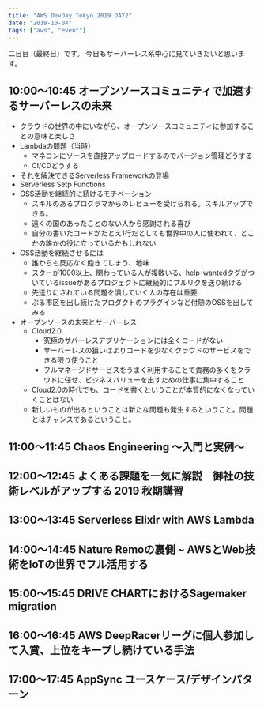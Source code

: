 ```yaml
---
title: "AWS DevDay Tokyo 2019 DAY2"
date: "2019-10-04"
tags: ["aws", "event"]
---
```


二日目（最終日）です。
今日もサーバーレス系中心に見ていきたいと思います。

## 10:00〜10:45 オープンソースコミュニティで加速するサーバーレスの未来
* クラウドの世界の中にいながら、オープンソースコミュニティに参加することの意味と楽しさ
* Lambdaの問題（当時）
  - マネコンにソースを直接アップロードするのでバージョン管理どうする
  - CI/CDどうする
* それを解決できるServerless Frameworkの登場
* Serverless Setp Functions
* OSS活動を継続的に続けるモチベーション
  - スキルのあるプログラマからのレビューを受けられる。スキルアップできる。
  - 遠くの国のあったことのない人から感謝される喜び
  - 自分の書いたコードがたとえ1行だとしても世界中の人に使われて、どこかの誰かの役に立っているかもしれない
* OSS活動を継続させるには
  - 誰からも反応なく飽きてしまう、地味
  - スターが1000以上、関わっている人が複数いる、help-wantedタグがついているissueがあるプロジェクトに継続的にプルリクを送り続ける
  - 先送りにされている問題を潰していく人の存在は重要
  - ぷる市区を出し続けたプロダクトのプラグインなど付随のOSSを出してみる
* オープンソースの未来とサーバーレス
  - Cloud2.0
    - 究極のサバーレスアプリケーションには全くコードがない
    - サーバーレスの狙いはよりコードを少なくクラウドのサービスをできる限り使うこと
    - フルマネージドサービスをうまく利用することで責務の多くをクラウドに任せ、ビジネスバリューを出すための仕事に集中すること
  - Cloud2.0の時代でも、コードを書くということが本質的になくなっていくことはない
  - 新しいものが出るということは新たな問題も発生するということ。問題とはチャンスであるということ。

## 11:00〜11:45 Chaos Engineering ～入門と実例～


## 12:00〜12:45 よくある課題を一気に解説　御社の技術レベルがアップする 2019 秋期講習


## 13:00〜13:45 Serverless Elixir with AWS Lambda


## 14:00〜14:45 Nature Remoの裏側 ~ AWSとWeb技術をIoTの世界でフル活用する


## 15:00〜15:45 DRIVE CHARTにおけるSagemaker migration


## 16:00〜16:45 AWS DeepRacerリーグに個人参加して入賞、上位をキープし続けている手法


## 17:00〜17:45 AppSync ユースケース/デザインパターン

